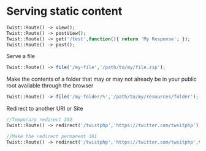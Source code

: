 # Serving static content

```php
Twist::Route() -> view();
Twist::Route() -> postView();
Twist::Route() -> get('/test',function(){ return 'My Response'; });
Twist::Route() -> post();
```

Serve a file

```php
Twist::Route() -> file('/my-file','/path/to/my/file.zip');
```


Make the contents of a folder that may or may not already be in your public root available through the browser

```php
Twist::Route() -> file('/my-folder/%','/path/to/my/resources/folder');
```

Redirect to another URI or Site

```php
//Temporary redirect 302
Twist::Route() -> redirect('/twistphp','https://twitter.com/twsitphp');

//Make the redirect permanent 301
Twist::Route() -> redirect('/twistphp','https://twitter.com/twsitphp',true);
```